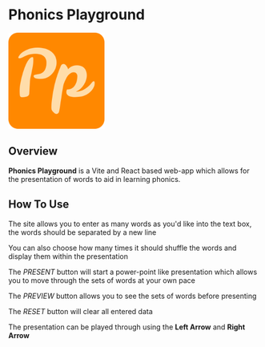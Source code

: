 # Phonics Playground
![Phonics Playground Icon](./public/icon.png)

## Overview
**Phonics Playground** is a Vite and React based web-app which allows for the presentation of words to aid in learning phonics.

## How To Use
The site allows you to enter as many words as you'd like into the text box, the words should be separated by a new line

You can also choose how many times it should shuffle the words and display them within the presentation

The *PRESENT* button will start a power-point like presentation which allows you to move through the sets of words at your own pace

The *PREVIEW* button allows you to see the sets of words before presenting

The *RESET* button will clear all entered data

The presentation can be played through using the **Left Arrow** and **Right Arrow**

